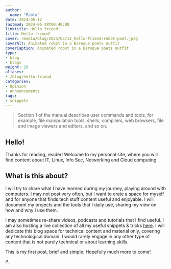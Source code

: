 ```yaml
---
author:
  name: "Pablo"
date: 2024-05-12
lastmod: 2024-05-28T00:40:00
linktitle: Hello friend!
title: Hello friend!
cover: /media/blog/2024/05/12_hello-friend/robot-poet.jpeg
coverAlt: Animated robot in a Baroque poets outfit
coverCaption: Animated robot in a Baroque poets outfit
type:
- blog
- blogs
weight: 10
aliases:
- /blog/hello-friend
categories:
- Opinion
- Announcements
tags:
- snippets
---
```


> Section 1 of the manual describes user commands and tools, for
>       example, file manipulation tools, shells, compilers, web
>       browsers, file and image viewers and editors, and so on.

## Hello!

Thanks for reading, reader! Welcome to my personal site, where you will find content about IT, Linux, Info Sec, Networking and Cloud computing. 


## What is this about?

I will try to share what I have learned during my journey, playing around with computers. I may not post very often, but I want to crate a space for myself and for anyone that finds tech stuff content useful and enjoyable. I will document my projects and the tools that I daily use, sharing my view on how and why I use them.

I may sometimes re-share videos, podcasts and tutorials that I find useful. I am also hosting a live collection of all my useful snippets & tricks [here](https://github.com/dsapab/wizardly-snippets). I will dedicate this blog space for technical content and material only, covering any technological domain. I would rarely engage in any other type of content that is not purely technical or about learning skills.

This is my first post, brief and simple. Hopefully much more to come!

P.

